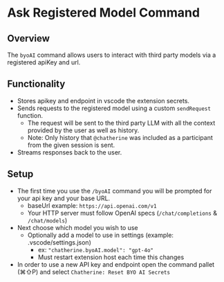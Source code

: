 # Ask Registered Model Command

## Overview
The `byoAI` command allows users to interact with third party models via a registered apiKey and url.

## Functionality
- Stores apikey and endpoint in vscode the extension secrets.
- Sends requests to the registered model using a custom `sendRequest` function.
  - The request will be sent to the third party LLM with all the context provided by the user as well as history.
  - Note: Only history that `@chatherine` was included as a participant from the given session is sent.
- Streams responses back to the user.
## Setup
- The first time you use the `/byoAI` command you will be prompted for your api key and your base URL.
  - baseUrl example: `https://api.openai.com/v1`
  - Your HTTP server must follow OpenAI specs (`/chat/completions` & `/chat/models`)
- Next choose which model you wish to use
  - Optionally add a model to use in settings (example: .vscode/settings.json)
      - ex: `"chatherine.byoAI.model": "gpt-4o"`
      - Must restart extension host each time this changes
- In order to use a new API key and endpoint open the command pallet (⌘⇧P) and select `Chatherine: Reset BYO AI Secrets`
